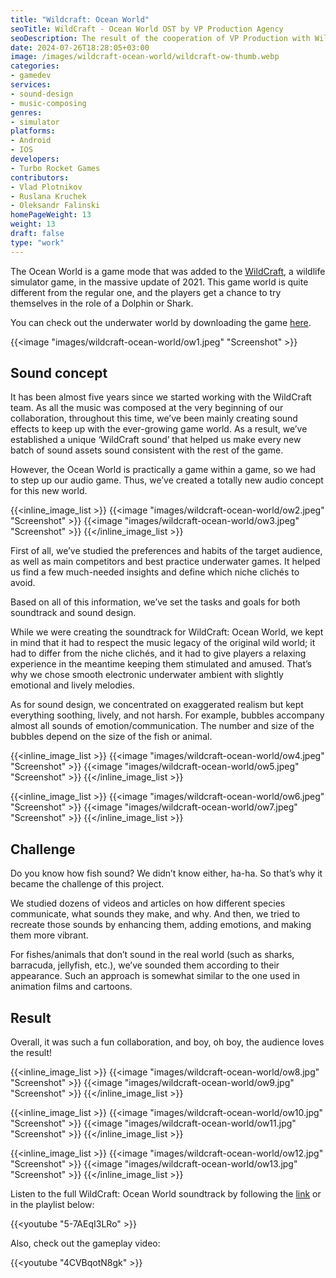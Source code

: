 ```yaml
---
title: "Wildcraft: Ocean World"
seoTitle: WildCraft - Ocean World OST by VP Production Agency
seoDescription: The result of the cooperation of VP Production with WildCraft - Ocean World game. We talk about the sound concept, main challenge, and final result.
date: 2024-07-26T18:28:05+03:00
image: /images/wildcraft-ocean-world/wildcraft-ow-thumb.webp
categories:
- gamedev
services:
- sound-design
- music-composing
genres:
- simulator
platforms:
- Android
- IOS
developers:
- Turbo Rocket Games
contributors:
- Vlad Plotnikov
- Ruslana Kruchek
- Oleksandr Falinski
homePageWeight: 13
weight: 13
draft: false
type: "work"
---
```


The Ocean World is a game mode that was added to the [WildCraft](wildcraft), a wildlife simulator game, in the massive update of 2021. This game world is quite different from the regular one, and the players get a chance to try themselves in the role of a Dolphin or Shark.

You can check out the underwater world by downloading the game [here](https://play.google.com/store/apps/details?id=com.turborocketgames.wildcraft&pli=1).

{{<image "images/wildcraft-ocean-world/ow1.jpeg" "Screenshot"  >}}

## Sound concept

It has been almost five years since we started working with the WildCraft team. As all the music was composed at the very beginning of our collaboration, throughout this time, we’ve been mainly creating sound effects to keep up with the ever-growing game world. As a result, we’ve established a unique ‘WildCraft sound’ that helped us make every new batch of sound assets sound consistent with the rest of the game.

However, the Ocean World is practically a game within a game, so we had to step up our audio game. Thus, we’ve created a totally new audio concept for this new world.

{{<inline_image_list >}}
{{<image "images/wildcraft-ocean-world/ow2.jpeg" "Screenshot"  >}}
{{<image "images/wildcraft-ocean-world/ow3.jpeg" "Screenshot"  >}}
{{</inline_image_list >}}

First of all, we’ve studied the preferences and habits of the target audience, as well as main competitors and best practice underwater games. It helped us find a few much-needed insights and define which niche clichés to avoid.

Based on all of this information, we’ve set the tasks and goals for both soundtrack and sound design.

While we were creating the soundtrack for WildCraft: Ocean World, we kept in mind that it had to respect the music legacy of the original wild world; it had to differ from the niche clichés, and it had to give players a relaxing experience in the meantime keeping them stimulated and amused. That’s why we chose smooth electronic underwater ambient with slightly emotional and lively melodies.

As for sound design, we concentrated on exaggerated realism but kept everything soothing, lively, and not harsh. For example, bubbles accompany almost all sounds of emotion/communication. The number and size of the bubbles depend on the size of the fish or animal.

{{<inline_image_list >}}
{{<image "images/wildcraft-ocean-world/ow4.jpeg" "Screenshot"  >}}
{{<image "images/wildcraft-ocean-world/ow5.jpeg" "Screenshot"  >}}
{{</inline_image_list >}}

{{<inline_image_list >}}
{{<image "images/wildcraft-ocean-world/ow6.jpeg" "Screenshot"  >}}
{{<image "images/wildcraft-ocean-world/ow7.jpeg" "Screenshot"  >}}
{{</inline_image_list >}}

## Challenge

Do you know how fish sound? We didn’t know either, ha-ha. So that’s why it became the challenge of this project.

We studied dozens of videos and articles on how different species communicate, what sounds they make, and why. And then, we tried to recreate those sounds by enhancing them, adding emotions, and making them more vibrant.

For fishes/animals that don’t sound in the real world (such as sharks, barracuda, jellyfish, etc.), we’ve sounded them according to their appearance. Such an approach is somewhat similar to the one used in animation films and cartoons.

## Result

Overall, it was such a fun collaboration, and boy, oh boy, the audience loves the result!

{{<inline_image_list >}}
{{<image "images/wildcraft-ocean-world/ow8.jpg" "Screenshot"  >}}
{{<image "images/wildcraft-ocean-world/ow9.jpg" "Screenshot"  >}}
{{</inline_image_list >}}

{{<inline_image_list >}}
{{<image "images/wildcraft-ocean-world/ow10.jpg" "Screenshot"  >}}
{{<image "images/wildcraft-ocean-world/ow11.jpg" "Screenshot"  >}}
{{</inline_image_list >}}

{{<inline_image_list >}}
{{<image "images/wildcraft-ocean-world/ow12.jpg" "Screenshot"  >}}
{{<image "images/wildcraft-ocean-world/ow13.jpg" "Screenshot"  >}}
{{</inline_image_list >}}

Listen to the full WildCraft: Ocean World soundtrack by following the [link](https://ampl.ink/ZMXz5) or in the playlist below:

{{<youtube "5-7AEqI3LRo" >}}

Also, check out the gameplay video:

{{<youtube "4CVBqotN8gk" >}}
